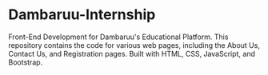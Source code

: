 # Dambaruu-Internship
Front-End Development for Dambaruu's Educational Platform. This repository contains the code for various web pages, including the About Us, Contact Us, and Registration pages. Built with HTML, CSS, JavaScript, and Bootstrap.
